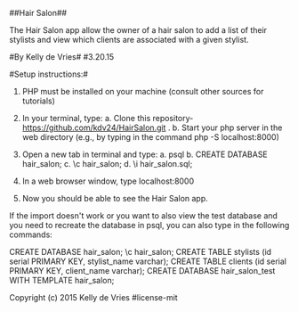 ##Hair Salon##

The Hair Salon app allow the owner of a hair salon to add a list of their stylists and view which clients are associated with a given stylist.

#By Kelly de Vries#
#3.20.15

#Setup instructions:#
1.  PHP must be installed on your machine (consult other sources for tutorials)

2.  In your terminal, type:
	a.  Clone this repository- https://github.com/kdv24/HairSalon.git .
	b.  Start your php server in the web directory (e.g., by typing in the command php -S localhost:8000)

3.  Open a new tab in terminal and type:
	a.  psql
	b.  CREATE DATABASE hair_salon;
	c.  \c hair_salon;
	d.  \i hair_salon.sql;

3.  In a web browser window, type localhost:8000

4.  Now you should be able to see the Hair Salon app.


If the import doesn't work or you want to also view the test database and you need to recreate the database in psql, you can also type in the following commands:

CREATE DATABASE hair_salon;
\c hair_salon;
CREATE TABLE stylists (id serial PRIMARY KEY, stylist_name varchar);
CREATE TABLE clients (id serial PRIMARY KEY, client_name varchar);
CREATE DATABASE hair_salon_test WITH TEMPLATE hair_salon;

Copyright (c) 2015 Kelly de Vries
#license-mit
